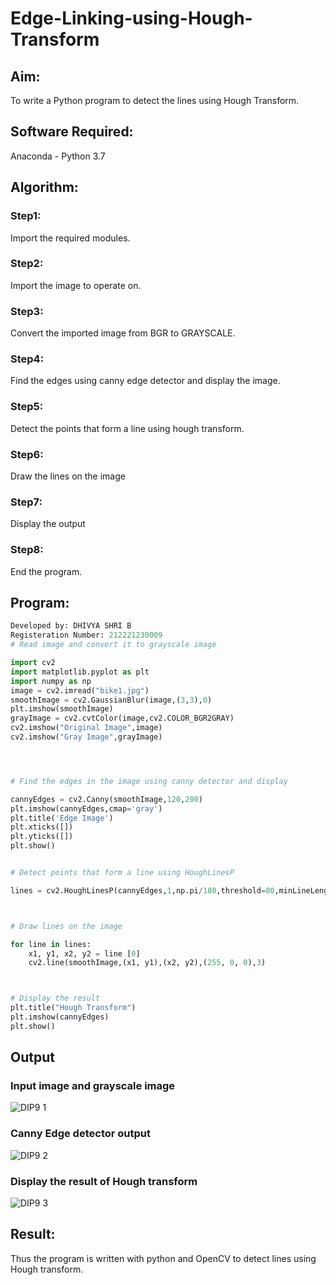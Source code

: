 # Edge-Linking-using-Hough-Transform
## Aim:
To write a Python program to detect the lines using Hough Transform.

## Software Required:
Anaconda - Python 3.7

## Algorithm:
### Step1:
Import the required modules.

### Step2:
Import the image to operate on.

### Step3:
Convert the imported image from BGR to GRAYSCALE.

### Step4:
Find the edges using canny edge detector and display the image.

### Step5:
Detect the points that form a line using hough transform.

### Step6:
Draw the lines on the image

### Step7:
Display the output

### Step8:
End the program.


## Program:
```Python
Developed by: DHIVYA SHRI B
Registeration Number: 212221230009
# Read image and convert it to grayscale image

import cv2
import matplotlib.pyplot as plt
import numpy as np
image = cv2.imread("bike1.jpg")
smoothImage = cv2.GaussianBlur(image,(3,3),0)
plt.imshow(smoothImage)
grayImage = cv2.cvtColor(image,cv2.COLOR_BGR2GRAY)
cv2.imshow("Original Image",image)
cv2.imshow("Gray Image",grayImage)




# Find the edges in the image using canny detector and display

cannyEdges = cv2.Canny(smoothImage,120,200)
plt.imshow(cannyEdges,cmap='gray')
plt.title('Edge Image')
plt.xticks([])
plt.yticks([])
plt.show()


# Detect points that form a line using HoughLinesP

lines = cv2.HoughLinesP(cannyEdges,1,np.pi/180,threshold=80,minLineLength = 50,maxLineGap = 250)



# Draw lines on the image

for line in lines:
    x1, y1, x2, y2 = line [0]
    cv2.line(smoothImage,(x1, y1),(x2, y2),(255, 0, 0),3)



# Display the result
plt.title("Hough Transform")
plt.imshow(cannyEdges)
plt.show()

```
## Output

### Input image and grayscale image
![DIP9 1](https://user-images.githubusercontent.com/94827772/169645557-dfdbab1c-9e21-48ea-bdac-56bc59f7a279.png)

### Canny Edge detector output
![DIP9 2](https://user-images.githubusercontent.com/94827772/169645563-5fcf6b7b-31c8-4e24-babf-179a67d6338d.png)


### Display the result of Hough transform
![DIP9 3](https://user-images.githubusercontent.com/94827772/169645563-5fcf6b7b-31c8-4e24-babf-179a67d6338d.png)



## Result:
Thus the program is written with python and OpenCV to detect lines using Hough transform. 
